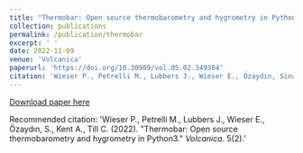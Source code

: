 ```yaml
---
title: "Thermobar: Open source thermobarometry and hygrometry in Python3."
collection: publications
permalink: /publication/thermobar
excerpt: ' '
date: 2022-11-09
venue: 'Volcanica'
paperurl: 'https://doi.org/10.30909/vol.05.02.349384'
citation: 'Wieser P., Petrelli M., Lubbers J., Wieser E., Özaydın, Sinan, Kent A., Till C. (2022). &quot;Thermobar: Open source thermobarometry and hygrometry in Python3.&quot; <i>Volcanica</i>. 5(2).'
---
```

 
[Download paper here](https://doi.org/10.30909/vol.05.02.349384)

Recommended citation: 'Wieser P., Petrelli M., Lubbers J., Wieser E., Özaydın, S., Kent A., Till C. (2022). &quot;Thermobar: Open source thermobarometry and hygrometry in Python3.&quot; <i>Volcanica</i>. 5(2).'
